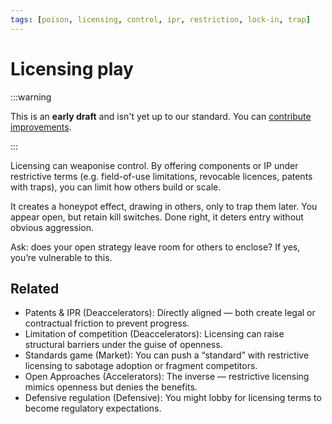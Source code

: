 ```yaml
---
tags: [poison, licensing, control, ipr, restriction, lock-in, trap]
---
```


# Licensing play

:::warning

This is an **early draft** and isn't yet up to our standard.
You can [contribute improvements](https://github.com/dave1010/wardley-leadership-strategies).

:::


Licensing can weaponise control. By offering components or IP under restrictive terms (e.g. field-of-use limitations, revocable licences, patents with traps), you can limit how others build or scale.

It creates a honeypot effect, drawing in others, only to trap them later. You appear open, but retain kill switches. Done right, it deters entry without obvious aggression.

Ask: does your open strategy leave room for others to enclose? If yes, you’re vulnerable to this.

## Related

- Patents & IPR (Deaccelerators): Directly aligned — both create legal or contractual friction to prevent progress.
- Limitation of competition (Deaccelerators): Licensing can raise structural barriers under the guise of openness.
- Standards game (Market): You can push a “standard” with restrictive licensing to sabotage adoption or fragment competitors.
- Open Approaches (Accelerators): The inverse — restrictive licensing mimics openness but denies the benefits.
- Defensive regulation (Defensive): You might lobby for licensing terms to become regulatory expectations.
